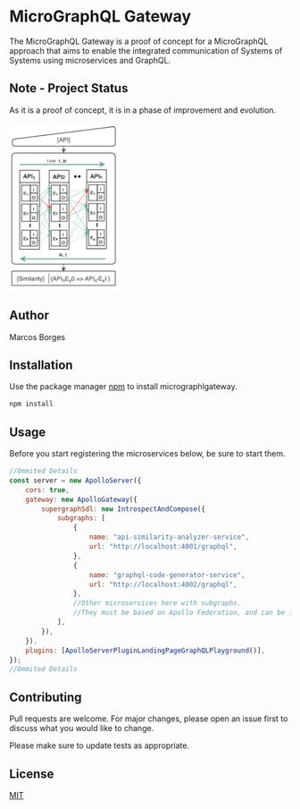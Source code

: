 # MicroGraphQL Gateway

The MicroGraphQL Gateway is a proof of concept for a MicroGraphQL approach that aims to enable the integrated communication of Systems of Systems using microservices and GraphQL.

## Note - Project Status

As it is a proof of concept, it is in a phase of improvement and evolution.

<img src="https://github.com/marcosborges1/api-similarity-analyzer-service/blob/main/images/api_similarity.png" height="300"/>

## Author

Marcos Borges

## Installation

Use the package manager [npm](https://www.npmjs.com) to install micrographlgateway.

```bash
npm install
```

## Usage

Before you start registering the microservices below, be sure to start them.

```javascript
//Ommited Details
const server = new ApolloServer({
	cors: true,
	gateway: new ApolloGateway({
		supergraphSdl: new IntrospectAndCompose({
			subgraphs: [
				{
					name: "api-similarity-analyzer-service",
					url: "http://localhost:4001/graphql",
				},
				{
					name: "graphql-code-generator-service",
					url: "http://localhost:4002/graphql",
				},
				//Other microservices here with subgraphs.
				//They must be based on Apollo Federation, and can be in java, python, among others.
			],
		}),
	}),
	plugins: [ApolloServerPluginLandingPageGraphQLPlayground()],
});
//Ommited Details
```

## Contributing

Pull requests are welcome. For major changes, please open an issue first to discuss what you would like to change.

Please make sure to update tests as appropriate.

## License

[MIT](https://choosealicense.com/licenses/mit/)
